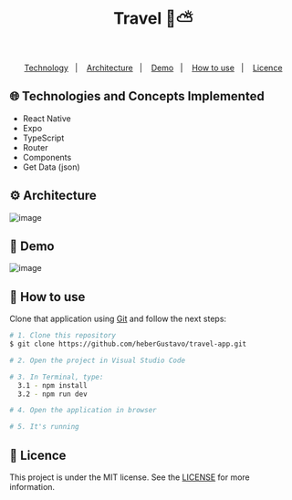 <h1 align="center">Travel 🌇⛅</h1>
</br>

<p align="center">
  <a href="#globe_with_meridians-Technologies-and-Concepts-Implemented">Technology</a>&nbsp;&nbsp;&nbsp;|&nbsp;&nbsp;&nbsp;
   <a href="#gear-Architecture">Architecture</a>&nbsp;&nbsp;&nbsp;|&nbsp;&nbsp;&nbsp;
   <a href="#round_pushpin-demo">Demo</a>&nbsp;&nbsp;&nbsp;|&nbsp;&nbsp;&nbsp;
  <a href="#wrench-How-to-use">How to use</a>&nbsp;&nbsp;&nbsp;|&nbsp;&nbsp;&nbsp;
  <a href="#memo-Licence">Licence</a>
</p>

## :globe_with_meridians: Technologies and Concepts Implemented

- React Native
- Expo
- TypeScript
- Router
- Components
- Get Data (json)


## :gear: Architecture
![image](https://github.com/user-attachments/assets/33781277-2f7b-4e82-971e-4b05389271ac)

## :round_pushpin: Demo
![image](https://github.com/user-attachments/assets/5fb9a0a9-a157-4963-ac23-0a2b39c46673)

## :wrench: How to use

Clone that application using [Git](https://git-scm.com) and follow the next steps:

```bash
# 1. Clone this repository
$ git clone https://github.com/heberGustavo/travel-app.git

# 2. Open the project in Visual Studio Code

# 3. In Terminal, type:
  3.1 - npm install
  3.2 - npm run dev

# 4. Open the application in browser

# 5. It's running 

```


## :memo: Licence 
This project is under the MIT license. See the [LICENSE](https://github.com/heberGustavo/travel-app/blob/main/LICENSE) for more information.

